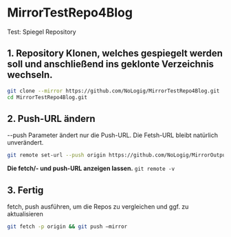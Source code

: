 
# MirrorTestRepo4Blog
Test: Spiegel Repository 

## 1. Repository Klonen, welches gespiegelt werden soll und anschließend ins geklonte Verzeichnis wechseln.
```bash
git clone --mirror https://github.com/NoLogig/MirrorTestRepo4Blog.git 
cd MirrorTestRepo4Blog.git
```

## 2. Push-URL ändern 
--push Parameter ändert nur die Push-URL. Die Fetsh-URL bleibt natürlich unverändert.
```bash
git remote set-url --push origin https://github.com/NoLogig/MirrorOutputRepo4Blog.git
```
**Die fetch/- und push-URL anzeigen lassen.**
```git remote -v ``` 
## 3. Fertig
fetch, push ausführen, um die Repos zu vergleichen und ggf. zu aktualisieren 
```bash
git fetch -p origin && git push –mirror
```
